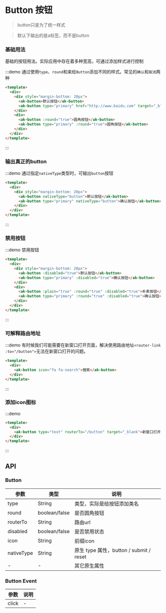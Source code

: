 
# Button 按钮
> button只是为了统一样式

>默认下输出的是a标签，而不是button


### 基础用法
基础的按钮用法。实际应用中存在着多种宽高，可通过添加样式进行控制
>

:::demo 通过使用`type`、`round`和来给`Button`添加不同的样式。常见的`确认`和`取消`两种

```html
<template>
  <div>
    <div style="margin-bottom: 20px">
      <ak-button>默认按钮</ak-button>
      <ak-button type="primary" href="http://www.baidu.com" target="_blank">确认按钮</ak-button>
    </div>
    <div>
      <ak-button :round="true">圆角按钮</ak-button>
      <ak-button type="primary" :round="true">圆角按钮</ak-button>
    </div>
  </div>
</template>
```

:::

### 输出真正的button
:::demo 通过指定`nativeType`类型时，可输出`button`按钮

```html
<template>
  <div>
    <div style="margin-bottom: 20px">
      <ak-button nativeType="button">默认按钮</ak-button>
      <ak-button type="primary" nativeType="button">确认按钮</ak-button>
    </div>
  </div>
</template>
```

:::

### 禁用按钮
:::demo 禁用按钮
```html
<template>
  <div>
    <div style="margin-bottom: 20px">
      <ak-button :disabled="true">默认按钮</ak-button>
      <ak-button type="primary" :disabled="true">确认按钮</ak-button>
    </div>
    <div>
      <ak-button :plain="true" :round="true" :disabled="true">朴素按钮</ak-button>
      <ak-button type="primary" :round="true" :disabled="true">确认按钮</ak-button>
    </div>
  </div>
</template>

```
:::

### 可解释路由地址
:::demo 有时候我们可能需要在新窗口打开页面，解决使用路由地址`<router-link :to="/button">`无法在新窗口打开的问题。
```html
<template>
  <div>
    <ak-button icon="fa fa-search">搜索</ak-button>
  </div>
</template>
```
:::

### 添加icon图标
:::demo 
```html
<template>
  <div>
    <ak-button type="text" routerTo="/button" target="_blank">新窗口打开</ak-button>
  </div>
</template>
```
:::

## API
### Button
|参数|类型|说明|
|-|-|-|
|type           | String         |类型，实际是给按钮添加类名|
|round          | boolean/false  |是否圆角按钮|
|routerTo       | String         |路由url|
|disabled       | boolean/false  |是否禁用状态|
|icon           | String         |前缀icon|
|nativeType     | String         |原生 type 属性，button / submit / reset|
|-              | -              |其它原生属性|

### Button Event
|参数|说明|
|-|-|
|click          | -|
